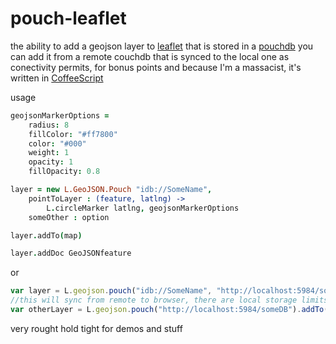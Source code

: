 pouch-leaflet
===
the ability to add a geojson layer to [leaflet](http://leafletjs.com/) that is stored in a [pouchdb](http://pouchdb.com/) you can add it from a remote couchdb that is synced to the local one as conectivity permits, for bonus points and because I'm a massacist, it's written in [CoffeeScript](http://coffeescript.org/)

usage
```coffeescript
geojsonMarkerOptions = 
    radius: 8
    fillColor: "#ff7800"
    color: "#000"
    weight: 1
    opacity: 1
    fillOpacity: 0.8

layer = new L.GeoJSON.Pouch "idb://SomeName", 
	pointToLayer : (feature, latlng) ->
        L.circleMarker latlng, geojsonMarkerOptions
    someOther : option

layer.addTo(map)

layer.addDoc GeoJSONfeature
```
or
```javascript
var layer = L.geojson.pouch("idb://SomeName", "http://localhost:5984/someDB").addTo(map)
//this will sync from remote to browser, there are local storage limits, you could also just do
var otherLayer = L.geojson.pouch("http://localhost:5984/someDB").addTo(map)
```
very rought hold tight for demos and stuff